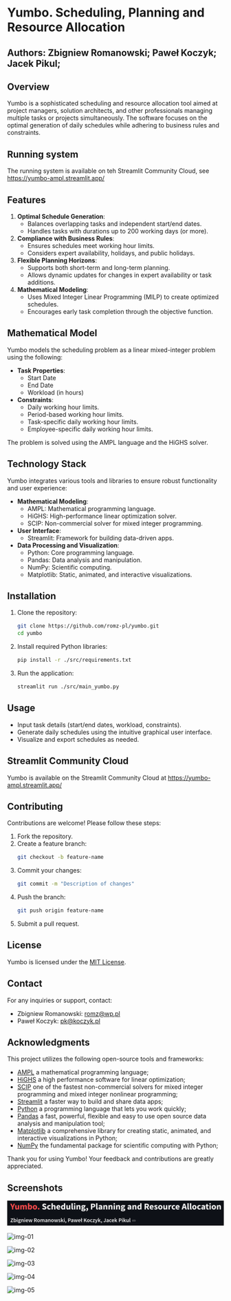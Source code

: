 # Yumbo. Scheduling, Planning and Resource Allocation

## Authors: Zbigniew Romanowski; Paweł Koczyk; Jacek Pikul;

## Overview
Yumbo is a sophisticated scheduling and resource allocation tool aimed at project managers, solution architects, and other professionals managing multiple tasks or projects simultaneously. The software focuses on the optimal generation of daily schedules while adhering to business rules and constraints.

## Running system

The running system is available on teh Streamlit Community Cloud, see https://yumbo-ampl.streamlit.app/

## Features
1. **Optimal Schedule Generation**:
   - Balances overlapping tasks and independent start/end dates.
   - Handles tasks with durations up to 200 working days (or more).
2. **Compliance with Business Rules**:
   - Ensures schedules meet working hour limits.
   - Considers expert availability, holidays, and public holidays.
3. **Flexible Planning Horizons**:
   - Supports both short-term and long-term planning.
   - Allows dynamic updates for changes in expert availability or task additions.
4. **Mathematical Modeling**:
   - Uses Mixed Integer Linear Programming (MILP) to create optimized schedules.
   - Encourages early task completion through the objective function.


## Mathematical Model
Yumbo models the scheduling problem as a linear mixed-integer problem using the following:
- **Task Properties**:
  - Start Date
  - End Date
  - Workload (in hours)
- **Constraints**:
  - Daily working hour limits.
  - Period-based working hour limits.
  - Task-specific daily working hour limits.
  - Employee-specific daily working hour limits.

The problem is solved using the AMPL language and the HiGHS solver.


## Technology Stack
Yumbo integrates various tools and libraries to ensure robust functionality and user experience:

- **Mathematical Modeling**:
  - AMPL: Mathematical programming language.
  - HiGHS: High-performance linear optimization solver.
  - SCIP: Non-commercial solver for mixed integer programming.
- **User Interface**:
  - Streamlit: Framework for building data-driven apps.
- **Data Processing and Visualization**:
  - Python: Core programming language.
  - Pandas: Data analysis and manipulation.
  - NumPy: Scientific computing.
  - Matplotlib: Static, animated, and interactive visualizations.


## Installation
1. Clone the repository:
   ```bash
   git clone https://github.com/romz-pl/yumbo.git
   cd yumbo
   ```
2. Install required Python libraries:
   ```bash
   pip install -r ./src/requirements.txt
   ```
3. Run the application:
   ```bash
   streamlit run ./src/main_yumbo.py
   ```


## Usage
- Input task details (start/end dates, workload, constraints).
- Generate daily schedules using the intuitive graphical user interface.
- Visualize and export schedules as needed.

## Streamlit Community Cloud
Yumbo is available on the Streamlit Community Cloud at https://yumbo-ampl.streamlit.app/


## Contributing
Contributions are welcome! Please follow these steps:
1. Fork the repository.
2. Create a feature branch:
   ```bash
   git checkout -b feature-name
   ```
3. Commit your changes:
   ```bash
   git commit -m "Description of changes"
   ```
4. Push the branch:
   ```bash
   git push origin feature-name
   ```
5. Submit a pull request.


## License
Yumbo is licensed under the [MIT License](LICENSE).


## Contact
For any inquiries or support, contact:
- Zbigniew Romanowski: [romz@wp.pl](mailto:romz@wp.pl)
- Paweł Koczyk: [pk@koczyk.pl](mailto:pk@koczyk.pl)


## Acknowledgments
This project utilizes the following open-source tools and frameworks:
- [AMPL](https://ampl.com/) a mathematical programming language; 
- [HiGHS](https://highs.dev/) a high performance software for linear optimization; 
- [SCIP](https://www.scipopt.org/) one of the fastest non-commercial solvers for mixed integer programming and mixed integer nonlinear programming;
- [Streamlit](https://streamlit.io/) a faster way to build and share data apps; 
- [Python](https://www.python.org/) a programming language that lets you work quickly; 
- [Pandas](https://pandas.pydata.org/) a fast, powerful, flexible and easy to use open source data analysis and manipulation tool; 
- [Matplotlib](https://matplotlib.org/) a comprehensive library for creating static, animated, and interactive visualizations in Python; 
- [NumPy](https://numpy.org/) the fundamental package for scientific computing with Python;


Thank you for using Yumbo! Your feedback and contributions are greatly appreciated.

## Screenshots

![img-00](./doc/screenshot/img-00.png)

![img-01](./doc/screenshot/img-01.png)

![img-02](./doc/screenshot/img-02.png)

![img-03](./doc/screenshot/img-03.png)

![img-04](./doc/screenshot/img-04.png)

![img-05](./doc/screenshot/img-05.png)
